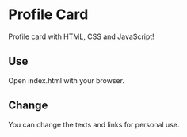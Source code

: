 # Profile Card
Profile card with HTML, CSS and JavaScript!

## Use
Open index.html with your browser.

## Change
You can change the texts and links for personal use.
